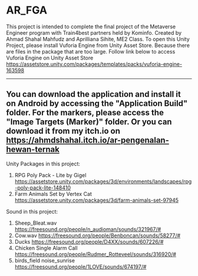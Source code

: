 # AR_FGA

This project is intended to complete the final project of the Metaverse Engineer program with Train4best partners held by Kominfo. Created by Ahmad Shahal Mahfudz and Aprilliana Sihite, ME2 Class.
To open this Unity Project, please install Vuforia Engine from Unity Asset Store. Because there are files in the package that are too large. Follow link below to access Vuforia Engine on Unity Asset Store
https://assetstore.unity.com/packages/templates/packs/vuforia-engine-163598

-------------------------------------------------
You can download the application and install it on Android by accessing the "Application Build" folder. 
For the markers, please access the "Image Targets (Marker)" folder.
Or
you can download it from my itch.io on 
https://ahmdshahal.itch.io/ar-pengenalan-hewan-ternak
-------------------------------------------------

Unity Packages in this project:
1. RPG Poly Pack - Lite by Gigel
https://assetstore.unity.com/packages/3d/environments/landscapes/rpg-poly-pack-lite-148410
2. Farm Animals Set by Vertex Cat
https://assetstore.unity.com/packages/3d/farm-animals-set-97945

Sound in this project:
1. Sheep_Bleat.wav
https://freesound.org/people/n_audioman/sounds/321967/#
2. Cow.wav
https://freesound.org/people/Benboncan/sounds/58277/#
3. Ducks​​​
https://freesound.org/people/D4XX/sounds/607226/#
4. Chicken Single Alarm Call
https://freesound.org/people/Rudmer_Rotteveel/sounds/316920/#
5. birds_field noise_sunrise
https://freesound.org/people/1LOVE/sounds/674197/#
